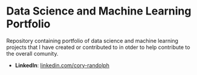 # Data Science and Machine Learning Portfolio

Repository containing portfolio of data science and machine learning projects that I have created or contributed to in otder to help contribute to the overall comunity.


- **LinkedIn**: [linkedin.com/cory-randolph](https://www.linkedin.com/in/cory-randolph-6a28503a/)
